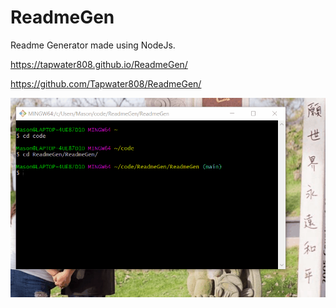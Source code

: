 # ReadmeGen

  Readme Generator made using NodeJs.

 https://tapwater808.github.io/ReadmeGen/
 
 https://github.com/Tapwater808/ReadmeGen/

![](https://github.com/Tapwater808/ReadmeGen/blob/main/Assets/Useage.gif)
